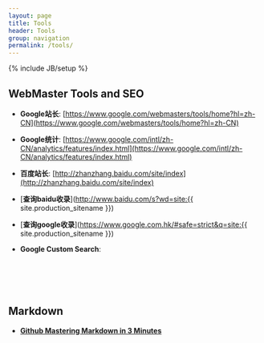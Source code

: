 ```yaml
---
layout: page
title: Tools
header: Tools
group: navigation
permalink: /tools/
---
```

{% include JB/setup %}

WebMaster Tools and SEO
--------------------------------------------

* **Google站长**: [https://www.google.com/webmasters/tools/home?hl=zh-CN](https://www.google.com/webmasters/tools/home?hl=zh-CN)
* **Google统计**: [https://www.google.com/intl/zh-CN/analytics/features/index.html](https://www.google.com/intl/zh-CN/analytics/features/index.html)
* **百度站长**: [http://zhanzhang.baidu.com/site/index](http://zhanzhang.baidu.com/site/index)

* [**查询baidu收录**](http://www.baidu.com/s?wd=site:{{ site.production_sitename }})
* [**查询google收录**](https://www.google.com.hk/#safe=strict&q=site:{{ site.production_sitename }})

* **Google Custom Search**:

<div style="min-height: 60px">
 <script>
  (function() {
    var cx = '003353891050347594661:ufizg0vzfsw';
    var gcse = document.createElement('script');
    gcse.type = 'text/javascript';
    gcse.async = true;
    gcse.src = (document.location.protocol == 'https:' ? 'https:' : 'http:') +
        '//www.google.com/cse/cse.js?cx=' + cx;
    var s = document.getElementsByTagName('script')[0];
    s.parentNode.insertBefore(gcse, s);
  })();
 </script>
 <gcse:search></gcse:search>
</div>


Markdown
---------------------------------------------

* [**Github Mastering Markdown in 3 Minutes**](https://guides.github.com/features/mastering-markdown/)

